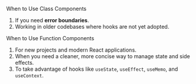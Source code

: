 When to Use Class Components
1. If you need **error boundaries**.
2. Working in older codebases where hooks are not yet adopted.

When to Use Function Components
1. For new projects and modern React applications.
2. When you need a cleaner, more concise way to manage state and side effects.
3. To take advantage of hooks like `useState`, `useEffect`, `useMemo`, and `useContext`.